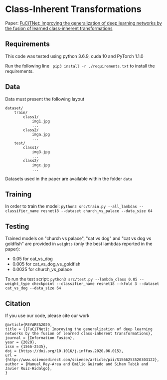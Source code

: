 # Class-Inherent Transformations
Paper: [FuCiTNet: Improving the generalization of deep learning networks by the fusion of learned class-inherent transformations](https://arxiv.org/abs/2005.08235)

## Requirements
This code was tested using python 3.6.9, cuda 10 and PyTorch 1.1.0

Run the following line ` pip3 install -r ./requirements.txt` to install the requirements.

## Data
Data must present the following layout

```
dataset/
    train/
        class1/
            img1.jpg
            ...
        class2/
            imga.jpg
            ...
    test/
        class1/
            img3.jpg
            ...
        class2/
            imgc.jpg
            ...
```
Datasets used in the paper are available within the folder `data`
## Training
In order to train the model:
`python3 src/train.py --all_lambdas --classifier_name resnet18 --dataset church_vs_palace --data_size 64`

## Testing
Trained models on "church vs palace", "cat vs dog" and "cat vs dog vs goldfish" are provided in `weights` (only the best lambdas reported in the paper):
- 0.05 for cat_vs_dog
- 0.005 for cat_vs_dog_vs_goldfish
- 0.0025 for church_vs_palace

To run the test script:
`python3 src/test.py --lambda_class 0.05 --weight_type checkpoint --classifier_name resnet18 --kfold 3 --dataset cat_vs_dog --data_size 64`

## Citation
If you use our code, please cite our work
```
@article{REYAREA2020,
title = {{FuCiTNet}: Improving the generalization of deep learning networks by the fusion of learned class-inherent transformations},
journal = {Information Fusion},
year = {2020},
issn = {1566-2535},
doi = {https://doi.org/10.1016/j.inffus.2020.06.015},
url = {http://www.sciencedirect.com/science/article/pii/S1566253520303122},
author = {Manuel Rey-Area and Emilio Guirado and Siham Tabik and Javier Ruiz-Hidalgo},
}
```
